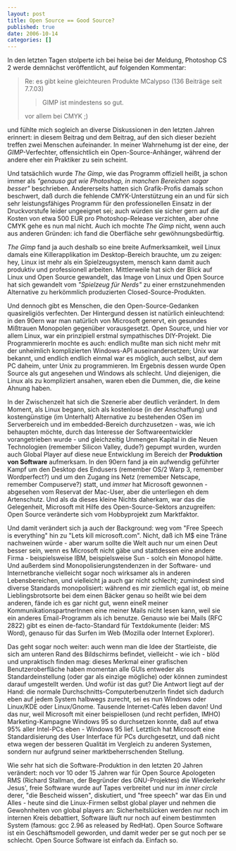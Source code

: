 ```yaml
---
layout: post
title: Open Source == Good Source?
published: true
date: 2006-10-14
categories: []
---
```

<p>In den letzten Tagen stolperte ich bei heise bei der Meldung, Photoshop CS 2 werde demnächst veröffentlicht, auf folgenden Kommentar:</p>

<blockquote class="posterous_short_quote">Re: es gibt keine gleichteuren Produkte
MCalypso (136 Beiträge seit 7.7.03)    

> GIMP ist mindestens so gut.

vor allem bei CMYK ;)</blockquote>


<p>und fühlte mich sogleich an diverse Diskussionen in den letzten Jahren erinnert: in diesem Beitrag und dem Beitrag, auf den sich dieser bezieht treffen zwei Menschen aufeinander. In meiner Wahrnehumg ist der eine, der <i>GIMP</i>-Verfechter, offensichtlich ein Open-Source-Anhänger, während der andere eher ein Praktiker zu sein scheint.</p>

<p>Und tatsächlich wurde <i>The Gimp</i>, wie das Programm offiziell heißt,  ja schon immer als <em>"genauso gut wie Photoshop, in manchen Bereichen sogar besser"</em> beschrieben. Andererseits hatten sich Grafik-Profis damals schon beschwert, daß durch die fehlende CMYK-Unterstützung ein an und für sich sehr leistungsfähiges Programm für den professionellen Einsatz in der Druckvorstufe leider ungeeignet sei; auch würden sie sicher gern auf die Kosten von etwa 500 EUR pro Photoshop-Release verzichten, aber ohne CMYK gehe es nun mal nicht. Auch ich mochte <em>The Gimp</em> nicht, wenn auch aus anderen Gründen: ich fand die Oberfläche sehr gewöhnungsbedürftig.</p>

<p><em>The Gimp</em> fand ja auch deshalb so eine breite Aufmerksamkeit, weil Linux damals eine Killerapplikation im Desktop-Bereich brauchte, um zu zeigen: hey, Linux ist mehr als ein Spielzeugsystem, mensch kann damit auch produktiv und professionell arbeiten. Mittlerweile hat sich der Blick auf Linux und Open Source gewandelt, das Image von Linux und Open Source hat sich gewandelt vom <em>"Spielzeug für Nerds"</em> zu einer ernstzunehmenden Alternative zu herkömmlich produzierten Closed-Source-Produkten.</p>

<p>Und dennoch gibt es Menschen, die den Open-Source-Gedanken quasireligiös verfechten. Der Hintergund dessen ist natürlich einleuchtend: in den 90ern war man natürlich von Microsoft genervt, ein gesundes Mißtrauen Monopolen gegenüber vorausgesetzt. Open Source, und hier vor allem Linux, war ein prinzipiell erstmal sympathisches DIY-Projekt. Die ProgrammiererIn mochte es auch: endlich mußte man sich nicht mehr mit der unheimlich komplizierten Windows-API auseinandersetzen; Unix war bekannt, und endlich endlich einmal war es möglich, auch selbst, auf dem PC daheim, unter Unix zu programmieren. Im Ergebnis dessen wurde Open Source als gut angesehen und Windows als schlecht. Und diejenigen, die Linux als zu kompliziert ansahen, waren eben die Dummen, die, die keine Ahnung haben.</p>

<p>In der Zwischenzeit hat sich die Szenerie aber deutlich verändert. In dem Moment, als Linux begann, sich als kostenlose (in der Anschaffung) und kostengünstige (im Unterhalt) Alternative zu bestehenden OSen im Serverbereich  und im embedded-Bereich durchzusetzen - was, wie ich behaupten möchte, durch das Interesse der Softwareentwickler vorangetrieben wurde - und gleichzeitig Unmengen Kapital in die Neuen Technologien (remember Silicon Valley, dude?) gepumpt wurden, wurden auch Global Player auf diese neue Entwicklung im Bereich der <b>Produktion von Software</b> aufmerksam. In den 90ern fand ja ein aufwendig geführter Kampf um den Desktop des Endusers (remember OS/2 Warp 3, remember Wordperfect?) und um den Zugang ins Netz (remember Netscape, remember Compuserve?) statt, und <em>immer</em> hat Microsoft gewonnen - abgesehen vom Reservat der Mac-User, aber die unterliegen eh dem Artenschutz. Und als da dieses kleine Nichts daherkam, war das die Gelegenheit, Microsoft mit Hilfe des Open-Source-Sektors anzugreifen: Open Source veränderte sich vom Hobbyprojekt zum Marktfaktor.</p>

<p>Und damit verändert sich ja auch der Background: weg vom "Free Speech is everything" hin zu "Lets kill microsoft.com". Nicht, daß ich M$ eine Träne nachweinen würde - aber warum sollte die Welt auch nur um einen Deut besser sein, wenn es Microsoft nicht gäbe und stattdessen eine andere Firma - beispielsweise IBM, beispielsweise Sun - solch ein Monopol hätte. Und außerdem sind Monopolisierungstendenzen in der Software- und Internetbranche vielleicht sogar noch wirksamer als in anderen Lebensbereichen, und vielleicht ja auch gar nicht schlecht; zumindest sind diverse Standards monopolisiert: während es mir ziemlich egal ist, ob meine Lieblingsbrotsorte bei dem einen Bäcker genau so heißt wie bei dem anderen, fände ich es gar nicht gut, wenn eineR meiner KommunikationspartnerInnen eine meiner Mails nicht lesen kann, weil sie ein anderes Email-Programm als ich benutze. Genauso wie bei Mails (RFC 2822) gibt es einen de-facto-Standard für Textdokumente (leider: MS Word), genauso für das Surfen im Web (Mozilla oder Internet Explorer).</p>

<p>Das geht sogar noch weiter: auch wenn man die Idee der Startleiste, die sich am unteren Rand des Bildschirms befindet, vielleicht - wie ich - blöd und unpraktisch finden mag: dieses Merkmal einer grafischen Benutzeroberfläche haben momentan alle GUIs entweder als Standardeinstellung (oder gar als einzige mögliche) oder können zumindest darauf umgestellt werden. Und wofür ist das gut? Die Antwort liegt auf der Hand: die normale Durchschnitts-ComputerbenutzerIn findet sich dadurch eben auf jedem System halbwegs zurecht, sei es nun Windows oder Linux/KDE oder Linux/Gnome. Tausende Internet-Caf&eacute;s leben davon! Und das nur, weil Microsoft mit einer beispiellosen (und recht perfiden, IMHO) Marketing-Kampagne Windows 95 so durchsetzen konnte, daß auf etwa 95% aller Intel-PCs eben - Windows 95 lief. Letztlich hat Microsoft eine Standardisierung des User Interface für PCs durchgesetzt, und daß nicht etwa wegen der besseren Qualität im Vergleich zu anderen Systemen, sondern nur aufgrund seiner marktbeherrschenden Stellung.</p>

<p>Wie sehr hat sich die Software-Produktion in den letzten 20 Jahren verändert: noch vor 10 oder 15 Jahren war für Open Source Apologeten RMS (Richard Stallman, der Begründer des GNU-Projektes) die Wiederkehr Jesus', freie Software wurde auf Tapes verbreitet und nur im <i>inner circle</i> derer, "die Bescheid wissen", diskutiert, und "free speech" war das Ein und Alles - heute sind die Linux-Firmen selbst global player und nehmen die Gewohnheiten von global players an: Sicherheitslücken werden nur noch im internen Kreis debattiert, Software läuft nur noch auf einem bestimmten System (famous: gcc 2.96 as released by RedHat). Open Source Software ist ein Geschäftsmodell geworden, und damit weder per se gut noch per se schlecht. Open Source Software ist einfach da. Einfach so.</p>
